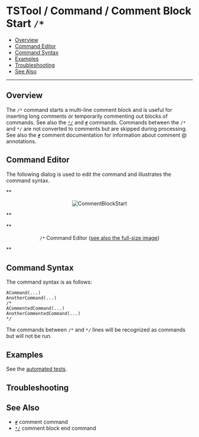 # TSTool / Command / Comment Block Start `/*` #

* [Overview](#overview)
* [Command Editor](#command-editor)
* [Command Syntax](#command-syntax)
* [Examples](#examples)
* [Troubleshooting](#troubleshooting)
* [See Also](#see-also)

-------------------------

## Overview ##

The `/*` command starts a multi-line comment block and is useful for inserting long comments or
temporarily commenting out blocks of commands.
See also the [`*/`](../CommentBlockEnd/CommentBlockEnd.md) and [`#`](../Comment/Comment.md) commands.
Commands between the `/*` and `*/` are not converted to comments but are skipped during processing.
See also the [`#`](../Comment/Comment.md) comment documentation for information about comment @ annotations.

## Command Editor ##

The following dialog is used to edit the command and illustrates the command syntax.

**<p style="text-align: center;">
![CommentBlockStart](CommentBlockStart.png)
</p>**

**<p style="text-align: center;">
`/*` Command Editor (<a href="../CommentBlockStart.png">see also the full-size image</a>)
</p>**

## Command Syntax ##

The command syntax is as follows:

```text
ACommand(...)
AnotherCommand(...)
/*
ACommentedCommand(...)
AnotherCommentedCommand(...)
*/
```

The commands between `/*` and `*/` lines will be recognized as commands but will not be run.

## Examples ##

See the [automated tests](https://github.com/OpenCDSS/cdss-app-tstool-test/tree/master/test/commands/CommentBlock).

## Troubleshooting ##

## See Also ##

* [`#`](../Comment/Comment.md) comment command
* [`*/`](../CommentBlockEnd/CommentBlockEnd.md) comment block end command
